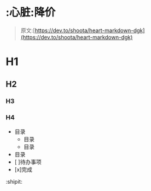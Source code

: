 # :心脏:降价

> 原文:[https://dev.to/shoota/heart-markdown-dgk](https://dev.to/shoota/heart-markdown-dgk)

# H1

## H2

### H3

### H4

*   目录
    *   目录
    *   目录
*   目录
*   [ ]待办事项
*   [x]完成

:shipit: